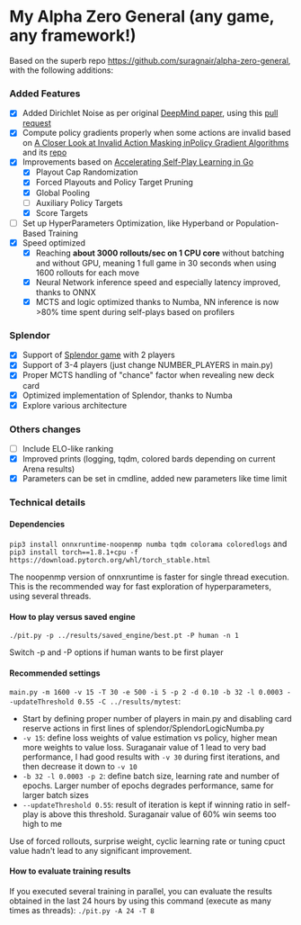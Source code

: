 # My Alpha Zero General (any game, any framework!)

Based on the superb repo https://github.com/suragnair/alpha-zero-general, with the following additions:

### Added Features

* [x] Added Dirichlet Noise as per original [DeepMind paper](https://www.nature.com/articles/nature24270.epdf), using this [pull request](https://github.com/suragnair/alpha-zero-general/pull/186)
* [x] Compute policy gradients properly when some actions are invalid based on [A Closer Look at Invalid Action Masking inPolicy Gradient Algorithms](https://arxiv.org/pdf/2006.14171.pdf) and its [repo](https://github.com/vwxyzjn/invalid-action-masking)
* [x] Improvements based on [Accelerating Self-Play Learning in Go](https://arxiv.org/pdf/1902.10565.pdf)
  * [x] Playout Cap Randomization
  * [x] Forced Playouts and Policy Target Pruning
  * [x] Global Pooling
  * [ ] Auxiliary Policy Targets
  * [x] Score Targets
* [ ] Set up HyperParameters Optimization, like Hyperband or Population-Based Training
* [x] Speed optimized
  * [x] Reaching **about 3000 rollouts/sec on 1 CPU core** without batching and without GPU, meaning 1 full game in 30 seconds when using 1600 rollouts for each move
  * [x] Neural Network inference speed and especially latency improved, thanks to ONNX 
  * [x] MCTS and logic optimized thanks to Numba, NN inference is now >80% time spent during self-plays based on profilers

### Splendor

* [x] Support of [Splendor game](https://en.wikipedia.org/wiki/Splendor_(game)) with 2 players
* [x] Support of 3-4 players (just change NUMBER_PLAYERS in main.py)
* [x] Proper MCTS handling of "chance" factor when revealing new deck card
* [x] Optimized implementation of Splendor, thanks to Numba
* [x] Explore various architecture

### Others changes

* [ ] Include ELO-like ranking
* [x] Improved prints (logging, tqdm, colored bards depending on current Arena results)
* [x] Parameters can be set in cmdline, added new parameters like time limit

### Technical details
#### Dependencies
`pip3 install onnxruntime-noopenmp numba tqdm colorama coloredlogs`
and
`pip3 install torch==1.8.1+cpu -f https://download.pytorch.org/whl/torch_stable.html`

The noopenmp version of onnxruntime is faster for single thread execution. This is the recommended way for fast exploration of hyperparameters, using several threads.

#### How to play versus saved engine
`./pit.py -p ../results/saved_engine/best.pt -P human -n 1`

Switch -p and -P options if human wants to be first player

#### Recommended settings
`main.py -m 1600 -v 15 -T 30 -e 500 -i 5 -p 2 -d 0.10 -b 32 -l 0.0003 --updateThreshold 0.55 -C ../results/mytest`:

* Start by defining proper number of players in main.py and disabling card reserve actions in first lines of splendor/SplendorLogicNumba.py
* `-v 15`: define loss weights of value estimation vs policy, higher mean more weights to value loss. Suraganair value of 1 lead to very bad performance, I had good results with `-v 30` during first iterations, and then decrease it down to `-v 10`
* `-b 32 -l 0.0003 -p 2`: define batch size, learning rate and number of epochs. Larger number of epochs degrades performance, same for larger batch sizes
* `--updateThreshold 0.55`: result of iteration is kept if winning ratio in self-play is above this threshold. Suraganair value of 60% win seems too high to me

Use of forced rollouts, surprise weight, cyclic learning rate or tuning cpuct value hadn't lead to any significant improvement.

#### How to evaluate training results
If you executed several training in parallel, you can evaluate the results obtained in the last 24 hours by using this command (execute as many times as threads):
`./pit.py -A 24 -T 8`
